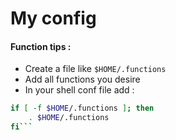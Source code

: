 # My config

#### Function tips : 
- Create a file like `$HOME/.functions`
- Add all functions you desire
- In your shell conf file add : 
```bash
if [ -f $HOME/.functions ]; then
    . $HOME/.functions
fi```
